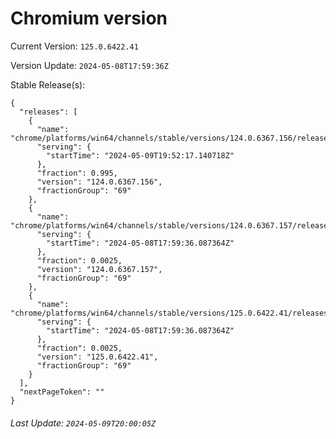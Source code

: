 # Chromium version

Current Version: `125.0.6422.41`

Version Update: `2024-05-08T17:59:36Z`

Stable Release(s):
```
{
  "releases": [
    {
      "name": "chrome/platforms/win64/channels/stable/versions/124.0.6367.156/releases/1715284337",
      "serving": {
        "startTime": "2024-05-09T19:52:17.140718Z"
      },
      "fraction": 0.995,
      "version": "124.0.6367.156",
      "fractionGroup": "69"
    },
    {
      "name": "chrome/platforms/win64/channels/stable/versions/124.0.6367.157/releases/1715191176",
      "serving": {
        "startTime": "2024-05-08T17:59:36.087364Z"
      },
      "fraction": 0.0025,
      "version": "124.0.6367.157",
      "fractionGroup": "69"
    },
    {
      "name": "chrome/platforms/win64/channels/stable/versions/125.0.6422.41/releases/1715191176",
      "serving": {
        "startTime": "2024-05-08T17:59:36.087364Z"
      },
      "fraction": 0.0025,
      "version": "125.0.6422.41",
      "fractionGroup": "69"
    }
  ],
  "nextPageToken": ""
}
```

###### Last Update: `2024-05-09T20:00:05Z`
        